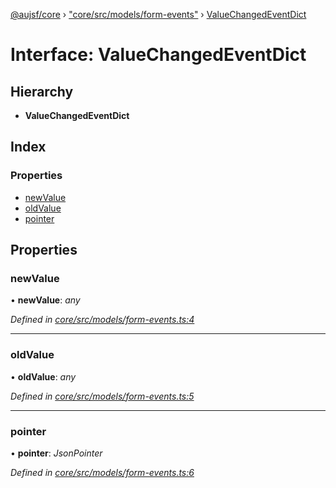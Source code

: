 [@aujsf/core](../README.md) › ["core/src/models/form-events"](../modules/_core_src_models_form_events_.md) › [ValueChangedEventDict](_core_src_models_form_events_.valuechangedeventdict.md)

# Interface: ValueChangedEventDict

## Hierarchy

* **ValueChangedEventDict**

## Index

### Properties

* [newValue](_core_src_models_form_events_.valuechangedeventdict.md#newvalue)
* [oldValue](_core_src_models_form_events_.valuechangedeventdict.md#oldvalue)
* [pointer](_core_src_models_form_events_.valuechangedeventdict.md#pointer)

## Properties

###  newValue

• **newValue**: *any*

*Defined in [core/src/models/form-events.ts:4](https://github.com/jbockle/au-jsonschema-form/blob/05b11cf/packages/core/src/models/form-events.ts#L4)*

___

###  oldValue

• **oldValue**: *any*

*Defined in [core/src/models/form-events.ts:5](https://github.com/jbockle/au-jsonschema-form/blob/05b11cf/packages/core/src/models/form-events.ts#L5)*

___

###  pointer

• **pointer**: *JsonPointer*

*Defined in [core/src/models/form-events.ts:6](https://github.com/jbockle/au-jsonschema-form/blob/05b11cf/packages/core/src/models/form-events.ts#L6)*
